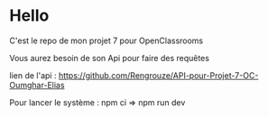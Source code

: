 # Hello

C'est le repo de mon projet 7 pour OpenClassrooms

Vous aurez besoin de son Api pour faire des requêtes

lien de l'api : https://github.com/Rengrouze/API-pour-Projet-7-OC-Oumghar-Elias

Pour lancer le système : npm ci => npm run dev
